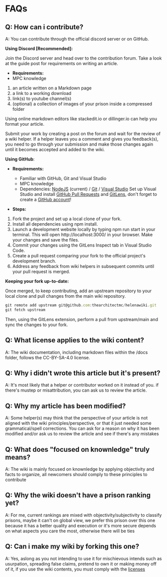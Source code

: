 # FAQs

## Q: How can i contribute?
A: You can contribute through the official discord server or on GitHub.

**Using Discord [Recommended]:**

Join the Discord server and head over to the contribution forum. Take a look at the guide post for requirements on writing an article.

- **Requirements:**
- MPC knowledge
1. an article written on a Markdown page
2. a link to a working download
3. link(s) to youtube channel(s)
4. (optional) a collection of images of your prison inside a compressed folder

Using online markdown editors like stackedit.io or dillinger.io can help you format your article.

Submit your work by creating a post on the forum and wait for the review of a wiki helper.
If a helper leaves you a comment and gives you feedback(s), you need to go through your submission and make those changes again until it becomes accepted and added to the wiki.

**Using GitHub**:

- **Requirements:**
    - Familiar with GitHub, Git and Visual Studio
    - MPC knowledge
    - Dependencies: [NodeJS](https://nodejs.org/en/download/package-manager) (current) / [Git](https://git-scm.com/downloads) / [Visual Studio](https://code.visualstudio.com/)
Set up Visual Studio and install [GitHub Pull Requests](https://marketplace.visualstudio.com/items?itemName=GitHub.vscode-pull-request-github) and [GitLens](https://marketplace.visualstudio.com/items?itemName=eamodio.gitlens), don't forget to create a [GitHub account](https://github.com/signup)!

- **Steps:**

1. Fork the project and set up a local clone of your fork.
2. Install all dependencies using npm install.
3. Launch a development website locally by typing npm run start in your terminal. This will open http://localhost:3000/ in your browser. Make your changes and save the files.
4. Commit your changes using the GitLens Inspect tab in Visual Studio Code.
5. Create a pull request comparing your fork to the official project's development branch.
6. Address any feedback from wiki helpers in subsequent commits until your pull request is merged.

**Keeping your fork up-to-date:**

Once merged, to keep contributing, add an upstream repository to your local clone and pull changes from the main wiki repository.

```jsx title="Visual Studio Terminal"
git remote add upstream git@github.com:thearchitectmc/helenawiki.git
git fetch upstream
```

Then, using the GitLens extension, perform a pull from upstream/main and sync the changes to your fork.

## Q: What license applies to the wiki content?
A: The wiki documentation, including markdown files within the /docs folder, follows the CC-BY-SA-4.0 license.
 
## Q: Why i didn't wrote this article but it's present?
A: It's most likely that a helper or contributor worked on it instead of you. if there's mustep or misattribution, you can ask us to review the article.

## Q: Why my article has been modified?
A: Some helper(s) may think that the perspective of your article is not aligned with the wiki principles/perspective, or that it just needed some grammatical/spell corrections. You can ask for a reason on why it has been modified and/or ask us to review the article and see if there's any mistakes

## Q: What does "focused on knownledge" truly means?
A: The wiki is mainly focused on knownledge by applying objectivity and facts to organize, all newcomers should comply to these principles to contribute

## Q: Why the wiki doesn't have a prison ranking yet?
A: For me, current rankings are mixed with objectivity/subjectivity to classify prisons, maybe it can't on global view, we prefer this prison over this one because it has a better quality and execution or it's more secure depends on what aspects you care the most, otherwise there will be ties

## Q: Can i make my wiki by forking this one?
A: Yes, aslong as you not intending to use it for mischievous intends such as usurpation, spreading false claims, pretend to own it or making money off of it, if you use the wiki contents, you must comply with the [licenses](http://localhost:3000/faq#q-what-license-applies-to-the-wiki-content)








 
